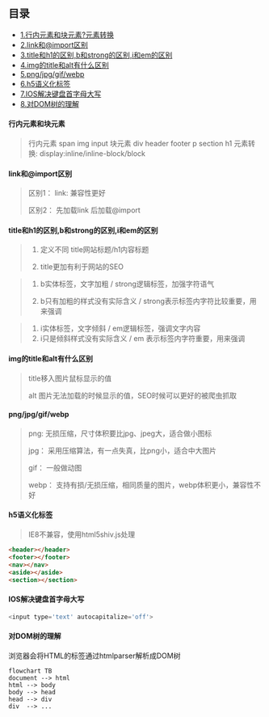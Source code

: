 ## 目录
- [1.行内元素和块元素?元素转换](#行内元素和块元素)
- [2.link和@import区别](#link和@import区别)
- [3.title和h1的区别,b和strong的区别,i和em的区别](#title和h1的区别,b和strong的区别,i和em的区别)
- [4.img的title和alt有什么区别](#img的title和alt有什么区别)
- [5.png/jpg/gif/webp](#png/jpg/gif/webp)
- [6.h5语义化标签](#h5语义化标签)
- [7.IOS解决键盘首字母大写](#IOS解决键盘首字母大写)
- [8.对DOM树的理解](#对DOM树的理解)

#### 行内元素和块元素

  > 行内元素 span img input
  > 块元素 div header footer p section  h1
  > 元素转换: display:inline/inline-block/block

#### link和@import区别

  > 区别1： link:  兼容性更好
  >
  > 区别2： 先加载link 后加载@import

#### title和h1的区别,b和strong的区别,i和em的区别

  > 1. 定义不同 title网站标题/h1内容标题
  >
  > 2. title更加有利于网站的SEO

  > 1. b实体标签，文字加粗 / strong逻辑标签，加强字符语气
  >
  > 2. b只有加粗的样式没有实际含义 / strong表示标签内字符比较重要，用来强调

  > 1. i实体标签，文字倾斜 / em逻辑标签，强调文字内容
  > 2. i只是倾斜样式没有实际含义 / em 表示标签内字符重要，用来强调

#### img的title和alt有什么区别

  > title移入图片鼠标显示的值
  >
  > alt 图片无法加载的时候显示的值，SEO时候可以更好的被爬虫抓取

#### png/jpg/gif/webp

  > png:  无损压缩，尺寸体积要比jpg、jpeg大，适合做小图标
  >
  > jpg： 采用压缩算法，有一点失真，比png小，适合中大图片
  >
  > gif： 一般做动图
  >
  > webp： 支持有损/无损压缩，相同质量的图片，webp体积更小，兼容性不好

#### h5语义化标签
> IE8不兼容，使用html5shiv.js处理
```html
<header></header>
<footer></footer>
<nav></nav>
<aside></aside>
<section></section>
```

#### IOS解决键盘首字母大写
```js
<input type='text' autocapitalize='off'>
```

#### 对DOM树的理解
浏览器会将HTML的标签通过htmlparser解析成DOM树
```mermaid
flowchart TB
document --> html
html --> body
body --> head
head --> div
div  --> ...
```


